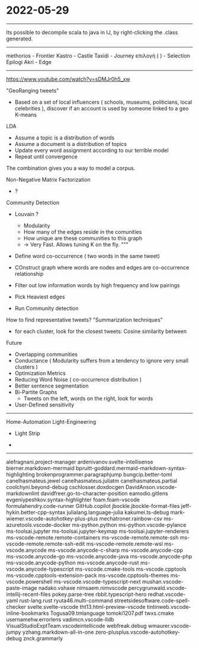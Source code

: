 # 2022-05-29

___

Its possible to decompile scala to java in IJ, by right-clicking the .class generated.

___
methorios - Frontier
Kastro - Castle
Taxidi  - Journey
επιλογή (  ) - Selection
Epilogi
Akri - Edge

___

<https://www.youtube.com/watch?v=sDMJr0h5_xw>

"GeoRanging tweets"

* Based on a set of local influencers ( schools, museums, politicians, local celebrities ), discover if an account is used by someone linked to a geo
K-means

LDA

* Assume a topic is a distribution of words
* Assume a document is a distribution of topics
* Update every word assignment according to our terrible model
* Repeat until convergence

The combination gives you a way to model a corpus.

Non-Negative Matrix Factorization

* ?
  
Community Detection

* Louvain ?
  * Modularity
  * How many of the edges reside in the comunities
  * How unique are these communities to this graph
  * -> Very Fast. Allows tuning K on the fly.
"""

* Define word co-occurrence ( two words in the same tweet)
* COnstruct graph where words are nodes and edges are co-occurrence relationship
* Filter out low information words by high frequency and low pairings
* Pick Heaviest edges
* Run Community detection

How to find representative tweets?
"Summarization techniques"

* for each cluster, look for the closest tweets: Cosine similarity between

Future

* Overlapping communities
* Conductance ( Modularity suffers from a tendency to ignore very small clusters )
* Optimization Metrics
* Reducing Word Noise ( co-occurrence distribution )
* Better sentence segmentation
* Bi-Partite Graphs
  * Tweets on the left, words on the right, look for words
* User-Defined sensitivity

___

Home-Automation
Light-Engineering

* Light Strip

*

___


alefragnani.project-manager
ardenivanov.svelte-intellisense
bierner.markdown-mermaid
bpruitt-goddard.mermaid-markdown-syntax-highlighting
brokenprogrammer.paragraphjump
bungcip.better-toml
canelhasmateus.jewel
canelhasmateus.juliatm
canelhasmateus.partial
coolchyni.beyond-debug
cschlosser.doxdocgen
DavidAnson.vscode-markdownlint
davidfreer.go-to-character-position
eamodio.gitlens
evgeniypeshkov.syntax-highlighter
foam.foam-vscode
formulahendry.code-runner
GitHub.copilot
jbockle.jbockle-format-files
jeff-hykin.better-cpp-syntax
julialang.language-julia
kakumei.ts-debug
mark-wiemer.vscode-autohotkey-plus-plus
mechatroner.rainbow-csv
ms-azuretools.vscode-docker
ms-python.python
ms-python.vscode-pylance
ms-toolsai.jupyter
ms-toolsai.jupyter-keymap
ms-toolsai.jupyter-renderers
ms-vscode-remote.remote-containers
ms-vscode-remote.remote-ssh
ms-vscode-remote.remote-ssh-edit
ms-vscode-remote.remote-wsl
ms-vscode.anycode
ms-vscode.anycode-c-sharp
ms-vscode.anycode-cpp
ms-vscode.anycode-go
ms-vscode.anycode-java
ms-vscode.anycode-php
ms-vscode.anycode-python
ms-vscode.anycode-rust
ms-vscode.anycode-typescript
ms-vscode.cmake-tools
ms-vscode.cpptools
ms-vscode.cpptools-extension-pack
ms-vscode.cpptools-themes
ms-vscode.powershell
ms-vscode.vscode-typescript-next
mushan.vscode-paste-image
nadako.vshaxe
nimsaem.nimvscode
percygrunwald.vscode-intellij-recent-files
pokey.parse-tree
rbbit.typescript-hero
redhat.vscode-yaml
rust-lang.rust
ryuta46.multi-command
streetsidesoftware.code-spell-checker
svelte.svelte-vscode
tht13.html-preview-vscode
tintinweb.vscode-inline-bookmarks
Togusa09.tmlanguage
tomoki1207.pdf
twxs.cmake
usernamehw.errorlens
vadimcn.vscode-lldb
VisualStudioExptTeam.vscodeintellicode
webfreak.debug
wmaurer.vscode-jumpy
yzhang.markdown-all-in-one
zero-plusplus.vscode-autohotkey-debug
znck.grammarly
